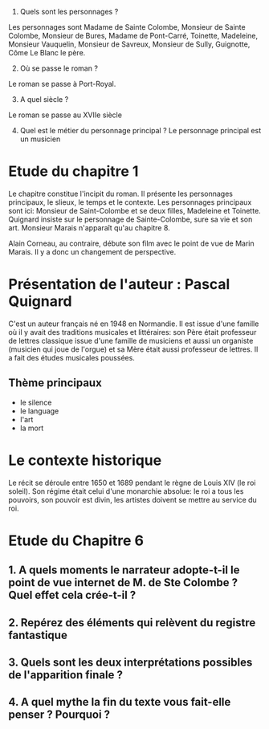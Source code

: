 1. Quels sont les personnages ?

Les personnages sont Madame de Sainte Colombe, Monsieur de Sainte Colombe, Monsieur de Bures, Madame de Pont-Carré, Toinette, Madeleine, Monsieur Vauquelin, Monsieur de Savreux, Monsieur de Sully, Guignotte, Côme Le Blanc le père.

2. Où se passe le roman ?

Le roman se passe à Port-Royal.

3. A quel siècle ?

Le roman se passe au XVIIe siècle

4. Quel est le métier du personnage principal ?
Le personnage principal est un musicien

# Etude du chapitre 1

Le chapitre constitue l'incipit du roman. Il présente les personnages principaux, le slieux, le temps et le contexte. Les personnages principaux sont ici: Monsieur de Saint-Colombe et se deux filles, Madeleine et Toinette. Quignard insiste sur le personnage de Sainte-Colombe, sure sa vie et son art. Monsieur Marais n'apparaît qu'au chapitre 8.

Alain Corneau, au contraire, débute son film avec le point de vue de Marin Marais. Il y a donc un changement de perspective.

# Présentation de l'auteur : Pascal Quignard

C'est un auteur français né en 1948 en Normandie. Il est issue d'une famille où il y avait des traditions musicales et littéraires: son Père était professeur de lettres classique issue d'une famille de musiciens et aussi un organiste (musicien qui joue de l'orgue) et sa Mère était aussi professeur de lettres. Il a fait des études musicales poussées.
## Thème principaux
- le silence
- le language
- l'art
- la mort
# Le contexte historique

Le récit se déroule entre 1650 et 1689 pendant le règne de Louis XIV (le roi soleil). Son régime était celui d'une monarchie absolue: le roi a tous les pouvoirs, son pouvoir est divin, les artistes doivent se mettre au service du roi.
# Etude du Chapitre 6

## 1. A quels moments le narrateur adopte-t-il le point de vue internet de M. de Ste Colombe ? Quel effet cela crée-t-il ?


## 2. Repérez des éléments qui relèvent du registre fantastique 


## 3. Quels sont les deux interprétations possibles de l'apparition finale ?


## 4. A quel mythe la fin du texte vous fait-elle penser ? Pourquoi ?

